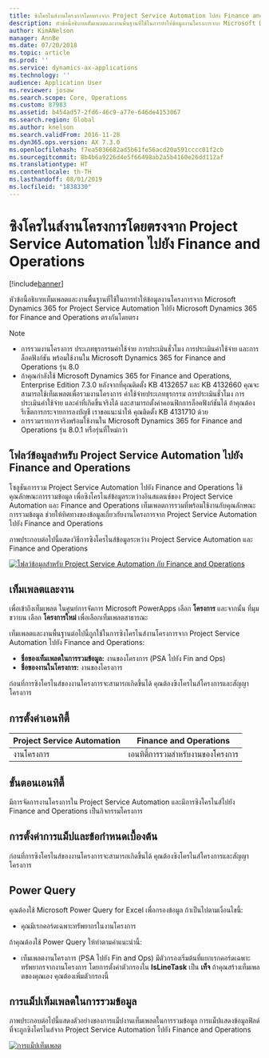 ```yaml
---
title: ซิงโครไนส์งานโครงการโดยตรงจาก Project Service Automation ไปยัง Finance and Operations
description: หัวข้อนี้อธิบายเท็มเพลตและงานพื้นฐานที่ใช้ในการทำให้ข้อมูลงานโครงการจาก Microsoft Dynamics 365 for Project Service Automation ไปยัง Microsoft Dynamics 365 for Finance and Operations ตรงกันโดยตรง
author: KimANelson
manager: AnnBe
ms.date: 07/20/2018
ms.topic: article
ms.prod: ''
ms.service: dynamics-ax-applications
ms.technology: ''
audience: Application User
ms.reviewer: josaw
ms.search.scope: Core, Operations
ms.custom: 87983
ms.assetid: b454ad57-2fd6-46c9-a77e-646de4153067
ms.search.region: Global
ms.author: knelson
ms.search.validFrom: 2016-11-28
ms.dyn365.ops.version: AX 7.3.0
ms.openlocfilehash: f7ea5036682ad5b61fe56acd20a591cccc01f2cb
ms.sourcegitcommit: 8b4b6a9226d4e5f66498ab2a5b4160e26dd112af
ms.translationtype: HT
ms.contentlocale: th-TH
ms.lasthandoff: 08/01/2019
ms.locfileid: "1838330"
---
```

# <a name="synchronize-project-tasks-directly-from-project-service-automation-to-finance-and-operations"></a>ซิงโครไนส์งานโครงการโดยตรงจาก Project Service Automation ไปยัง Finance and Operations

[!include[banner](../includes/banner.md)]

หัวข้อนี้อธิบายเท็มเพลตและงานพื้นฐานที่ใช้ในการทำให้ข้อมูลงานโครงการจาก Microsoft Dynamics 365 for Project Service Automation ไปยัง Microsoft Dynamics 365 for Finance and Operations ตรงกันโดยตรง

> [!NOTE]
> - การรวมงานโครงการ ประเภทธุรกรรมค่าใช้จ่าย การประเมินชั่วโมง การประเมินค่าใช้จ่าย และการล็อคฟังก์ชัน พร้อมใช้งานใน Microsoft Dynamics 365 for Finance and Operations รุ่น 8.0
> - ถ้าคุณกำลังใช้ Microsoft Dynamics 365 for Finance and Operations, Enterprise Edition 7.3.0 หลังจากที่คุณติดตั้ง KB 4132657 และ KB 4132660 คุณจะสามารถใช้เท็มเพลตเพื่อรวมงานโครงการ ค่าใช้จ่ายประเภทธุรกรรม การประเมินชั่วโมง การประเมินค่าใช้จ่าย และค่าที่เกิดขึ้นจริงได้ และสามารถตั้งค่าคอนฟิกการล็อคฟังก์ชันได้ ถ้าคุณต้องรีเซ็ตการกระจายการลงบัญชี เราขอแนะนำให้ คุณติดตั้ง KB 4131710 ด้วย
> - การรวมรายการจริงพร้อมใช้งานใน Microsoft Dynamics 365 for Finance and Operations รุ่น 8.0.1 หรือรุ่นที่ใหม่กว่า

## <a name="data-flow-for-project-service-automation-to-finance-and-operations"></a>โฟลว์ข้อมูลสำหรับ Project Service Automation ไปยัง Finance and Operations

โซลูชันการรวม Project Service Automation ไปยัง Finance and Operations ใช้คุณลักษณะการรวมข้อมูล เพื่อซิงโครไนส์ข้อมูลระหว่างอินสแตนซ์ของ Project Service Automation และ Finance and Operations เท็มเพลตการรวมที่พร้อมใช้งานกับคุณลักษณะการรวมข้อมูล ช่วยให้ทิศทางของข้อมูลเกี่ยวกับงานโครงการจาก Project Service Automation ไปยัง Finance and Operations

ภาพประกอบต่อไปนี้แสดงวิธีการซิงโครไนส์ข้อมูลระหว่าง Project Service Automation และ Finance and Operations

[![โฟลว์ข้อมูลสำหรับ Project Service Automation กับ Finance and Operations](./media/ProjectTasksFlow.png)](./media/ProjectTasksFlow.png)

## <a name="template-and-task"></a>เท็มเพลตและงาน

เพื่อเข้าถึงเท็มเพลต ในศูนย์การจัดการ Microsoft PowerApps เลือก **โครงการ** และจากนั้น ที่มุมขวาบน เลือก **โครงการใหม่** เพื่อเลือกเท็มเพลตสาธารณะ

เท็มเพลตและงานพื้นฐานต่อไปนี้ถูกใช้ในการซิงโครไนส์งานโครงการจาก Project Service Automation ไปยัง Finance and Operations:

- **ชื่อของเท็มเพลตในการรวมข้อมูล:** งานของโครงการ (PSA ไปยัง Fin and Ops)
- **ชื่อของงานในโครงการ:** งานของโครงการ

ก่อนที่การซิงโครไนส์ของงานโครงการจะสามารถเกิดขึ้นได้ คุณต้องซิงโครไนส์โครงการและสัญญาโครงการ

## <a name="entity-set"></a>การตั้งค่าเอนทิตี้

| Project Service Automation | Finance and Operations              |
|----------------------------|-------------------------------------|
| งานโครงการ              | เอนทิตี้การรวมสำหรับงานของโครงการ |

## <a name="entity-flow"></a>ขั้นตอนเอนทิตี้

มีการจัดการงานโครงการใน Project Service Automation และมีการซิงโครไนส์ไปยัง Finance and Operations เป็นกิจกรรมโครงการ

## <a name="prerequisites-and-mapping-setup"></a>การตั้งค่าการแม็ปและข้อกำหนดเบื้องต้น

ก่อนที่การซิงโครไนส์ของงานโครงการจะสามารถเกิดขึ้นได้ คุณต้องซิงโครไนส์โครงการและสัญญาโครงการ

## <a name="power-query"></a>Power Query

คุณต้องใช้ Microsoft Power Query for Excel เพื่อกรองข้อมูล ถ้าเป็นไปตามเงื่อนไขนี้:

- คุณมีเรกคอร์ดเฉพาะทรัพยากรในงานโครงการ

ถ้าคุณต้องใช้ Power Query ให้ทำตามคำแนะนำนี้:

- เท็มเพลตงานโครงการ (PSA ไปยัง Fin and Ops) มีตัวกรองเริ่มต้นที่แยกเรกคอร์ดเฉพาะทรัพยากรจากงานโครงการ โดยการตั้งค่าตัวกรองใน **IsLineTask** เป็น **เท็จ** ถ้าคุณสร้างเท็มเพลตของคุณเอง คุณต้องเพิ่มตัวกรองนี้

## <a name="template-mapping-in-data-integration"></a>การแม็ปเท็มเพลตในการรวมข้อมูล

ภาพประกอบต่อไปนี้แสดงตัวอย่างของการแม็ปงานเท็มเพลตในการรวมข้อมูล การแม็ปแสดงข้อมูลฟิลด์ที่จะถูกซิงโครไนส์จาก Project Service Automation ไปยัง Finance and Operations

[![การแม็ปเท็มเพลต](./media/ProjectTasksMapping.png)](./media/ProjectTasksMapping.png)
